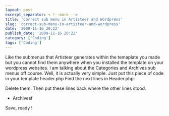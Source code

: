 ```yaml
---
layout: post
excerpt_separator: < !--more -->
title: 'Correct sub menu in Artisteer and Wordpress'
slug: 'correct-sub-menu-in-artisteer-and-wordpress'
date: '2009-11-16 20:22'
publish_date: '2009-11-16 20:22'
category: ['Coding']
tags: ['Coding']
---
```

Like the submenus that Artisteer generates within the temaplate you made but
you cannot find them anywhere when you installed the template on your
wordpress websites. I am talking about the Categories and Archives sub menus
off course. Well, it is actually very simple. Just put this piece of code in
your template header.php Find the next lines in Header.php:

Delete them. Then put these lines back where the other lines stood.

  * Archivesf

Save, ready !

